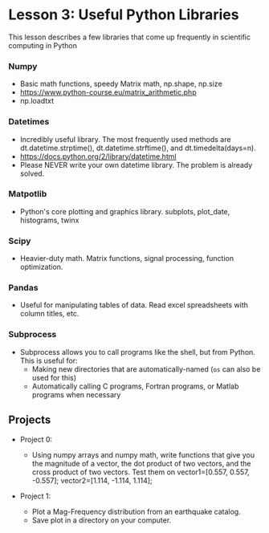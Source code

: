 # Lesson 3: Useful Python Libraries

This lesson describes a few libraries that come up frequently in scientific computing in Python


### Numpy
* Basic math functions, speedy Matrix math, np.shape, np.size
* https://www.python-course.eu/matrix_arithmetic.php
* np.loadtxt


### Datetimes
* Incredibly useful library. The most frequently used methods are dt.datetime.strptime(), dt.datetime.strftime(), and dt.timedelta(days=n). 
* https://docs.python.org/2/library/datetime.html
* Please NEVER write your own datetime library. The problem is already solved. 


### Matpotlib
* Python's core plotting and graphics library. subplots, plot_date, histograms, twinx


### Scipy
* Heavier-duty math. Matrix functions, signal processing, function optimization. 


### Pandas
* Useful for manipulating tables of data. Read excel spreadsheets with column titles, etc.

### Subprocess
* Subprocess allows you to call programs like the shell, but from Python. This is useful for: 
  * Making new directories that are automatically-named (```os``` can also be used for this)
  * Automatically calling C programs, Fortran programs, or Matlab programs when necessary


## Projects
* Project 0:
  * Using numpy arrays and numpy math, write functions that give you the magnitude of a vector, the dot product of two vectors, and the cross product of two vectors. Test them on vector1=[0.557, 0.557, -0.557]; vector2=[1.114, -1.114, 1.114];
  
* Project 1: 
  * Plot a Mag-Frequency distribution from an earthquake catalog. 
  * Save plot in a directory on your computer. 

